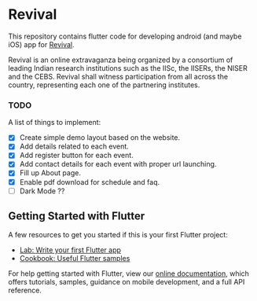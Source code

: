 # Revival

This repository contains flutter code for developing android (and maybe iOS) app for [Revival].

Revival is an online extravaganza being organized by a consortium of leading Indian research institutions such as the IISc, the IISERs, the NISER and the CEBS. Revival shall witness participation from all across the country, representing each one of the partnering institutes.

### TODO
A list of things to implement:
  - [x] Create simple demo layout based on the website.
  - [x] Add details related to each event.
  - [x] Add register button for each event.
  - [x] Add contact details for each event with proper url launching.
  - [x] Fill up About page.
  - [x] Enable pdf download for schedule and faq.
  - [ ] Dark Mode ??

## Getting Started with Flutter

A few resources to get you started if this is your first Flutter project:

- [Lab: Write your first Flutter app](https://flutter.dev/docs/get-started/codelab)
- [Cookbook: Useful Flutter samples](https://flutter.dev/docs/cookbook)

For help getting started with Flutter, view our
[online documentation](https://flutter.dev/docs), which offers tutorials,
samples, guidance on mobile development, and a full API reference.

[Revival]: https://revival.iiserkol.ac.in/
